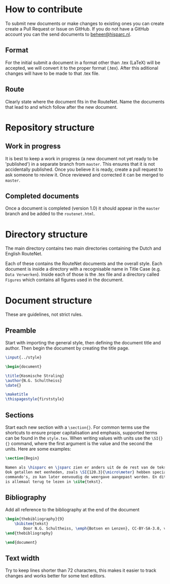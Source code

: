 How to contribute
=================

To submit new documents or make changes to existing ones you can
create create a Pull Request or Issue on GitHub. If you do not have a
GitHub account you can the send documents to beheer@hisparc.nl.


Format
------

For the initial submit a document in a format other than .tex (LaTeX)
will be accepted, we will convert it to the proper format (.tex). After
this aditional changes will have to be made to that .tex file.


Route
-----

Clearly state where the document fits in the RouteNet. Name the
documents that lead to and which follow after the new document.


Repository structure
====================

Work in progress
----------------

It is best to keep a work in progress (a new document not yet ready to
be 'published') in a separate branch from `master`. This ensures that it
is not accidentally published. Once you believe it is ready, create a
pull request to ask someone to review it. Once reviewed and corrected it
can be merged to `master`.


Completed documents
-------------------

Once a document is completed (version 1.0) it should appear in the
`master` branch and be added to the `routenet.html`.


Directory structure
===================

The main directory contains two main directories containing the Dutch
and English RouteNet.

Each of these contains the RouteNet documents and the overall style.
Each document is inside a directory with a recognisable name in Title
Case (e.g. `Data Verwerken`). Inside each of those is the .tex file and
a directory called `Figures` which contains all figures used in the
document.


Document structure
==================

These are guidelines, not strict rules.


Preamble
--------

Start with importing the general style, then defining the document title
and author. Then begin the document by creating the title page.

```latex
\input{../style}

\begin{document}

\title{Kosmische Straling}
\author{N.G. Schultheiss}
\date{}

\maketitle
\thispagestyle{firststyle}
```


Sections
--------

Start each new section with a `\section{}`. For common terms use the
shortcuts to ensure proper capitalisation and emphasis, supported terms
can be found in the `style.tex`. When writing values with units use the
`\SI{}{}` command, where the first argument is the value and the second
the units. Here are some examples:

```latex
\section{Begin}

Namen als \hisparc en \jsparc zien er anders uit de de rest van de tekst.
Ook getallen met eenheden, zoals \SI{120.3}{\micro\meter} hebben speciale
commando's, zo kan later eenvoudig de weergave aangepast worden. En dit
is allemaal terug te lezen in \cite{tekst}.
```


Bibliography
------------

Add all reference to the bibliography at the end of the document

```latex
\begin{thebibliography}{9}
    \bibitem{tekst}
        Door N.G. Schultheiss, \emph{Botsen en Lenzen}, CC-BY-SA-3.0, via \hisparc
\end{thebibliography}

\end{document}
```


Text width
----------

Try to keep lines shorter than 72 characters, this makes it easier to
track changes and works better for some text editors.
